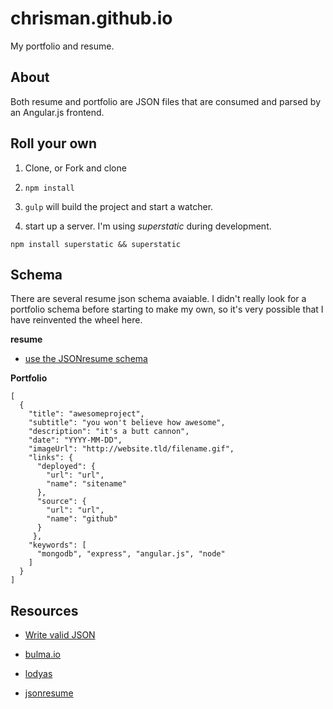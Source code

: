 # chrisman.github.io

My portfolio and resume.

## About

Both resume and portfolio are JSON files that are consumed and parsed by an Angular.js frontend.

## Roll your own

1. Clone, or Fork and clone

2. `npm install`

3. `gulp` will build the project and start a watcher.

4. start up a server. I'm using _superstatic_ during development.

  `npm install superstatic && superstatic`

## Schema

There are several resume json schema avaiable. I didn't really look for a portfolio schema before starting to make my own, so it's very possible that I have reinvented the wheel here.

__resume__

* [use the JSONresume schema](https://jsonresume.org/schema/)

__Portfolio__

```
[
  {
    "title": "awesomeproject",
    "subtitle": "you won't believe how awesome",
    "description": "it's a butt cannon",
    "date": "YYYY-MM-DD",
    "imageUrl": "http://website.tld/filename.gif",
    "links": {
      "deployed": {
        "url": "url",
        "name": "sitename"
      },
      "source": {
        "url": "url",
        "name": "github"
      }
     },
    "keywords": [ 
      "mongodb", "express", "angular.js", "node"
    ]
  }
]
```

## Resources

* [Write valid JSON](http://jsonlint.com/)

* [bulma.io](http://bulma.io/)

* [lodyas](http://subtlepatterns.com/dark-sharp-edges/)

* [jsonresume](https://jsonresume.org/schema/)
